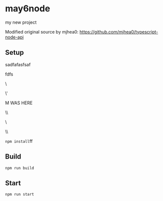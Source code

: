 # may6node

my new project

Modified original source by mjhea0: https://github.com/mjhea0/typescript-node-api

## Setup










sadfafasfsaf












fdfs
























































\













































\\\'









M WAS HERE

















































\\\

































\\








\\\






























`npm install`ff












## Build







`npm run build`





## Start

`npm run start`


